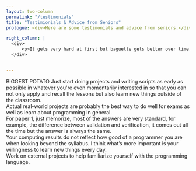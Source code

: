 ```yaml
---
layout: two-column
permalink: "/testimonials"
title: "Testimionials & Advice from Seniors"
prologue: <div>Here are some testimonials and advice from seniors.</div>

right_column: |
  <div>
      <p>It gets very hard at first but baguette gets better over time, enjoy the process! <br /> Practice what you have learnt and apply it into real-world projects <br /> Spend time developing your understanding and programming "toolkits", and probably know the updated/modern programming practices outside of the Computing course (the syllabus isn't too good in teaching this aspect... who uses f.close() after a file context manager anyway?). Other than that, look into working on a project using OOP. Once you do, that's probably half of the techniques in the syllabus (bonus points if Java is already one of your languages).</p>
  </div>


---
```


<article class="page">
  <div>
      <p> BIGGEST POTATO Just start doing projects and writing scripts as early as possible in whatever you're even momentarily interested in so that you can not only apply and recall the lessons but also learn new things outside of the classroom. <br /> Actual real-world projects are probably the best way to do well for exams as well as learn about programming in general. <br /> For paper 1, just memorize, most of the answers are very standard, for example, the difference between validation and verification, it comes out all the time but the answer is always the same. <br /> Your computing results do not reflect how good of a programmer you are when looking beyond the syllabus. I think what’s more important is your willingness to learn new things every day. <br /> Work on external projects to help familiarize yourself with the programming language.</p>
  </div>


  <!-- Add more testimonial sections as needed -->

</article>
